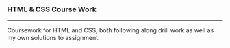 ### HTML & CSS Course Work
***

Coursework for HTML and CSS, both following along drill work as well as my own solutions to assignment.
